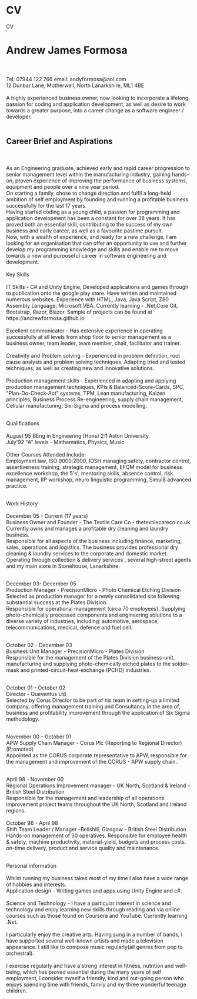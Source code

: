 # CV
CV
<h1>Andrew James Formosa</h1></br></br>
Tel: 07944 122 766 email: andyformosa@aol.com</br>
12 Dunbar Lane, Motherwell, North Lanarkshire, ML1 4BE</br></br>
A highly experienced business owner, now looking to incorporate a lifelong passion for coding and application development, as well as desire to work towards a greater purpose, into a career change as a software engineer / developer.</br></br>
<h2>Career Brief and Aspirations</h2></br></br>
As an Engineering graduate, achieved early and rapid career progression to senior management  level within the manufacturing industry, gaining hands-on, proven experience of  improving the performance of business systems, equipment and people over a nine year period.</br>
On starting a family, chose to change direction and fulfil a long-held ambition of self employment by founding and running a profitable business successfully  for the last 17 years.</br>
Having started coding as a young child, a passion for programming and application development has been a constant for over 38 years. It has proved both an essential skill, contributing to the success of my own business and early career, as well as a favourite pastime pursuit. </br>
Now, with a wealth of experience, and ready for a new challenge, I am looking for an organisation that can offer an opportunity to use and  further develop my programming knowledge and skills and enable me to move towards a new and purposeful career in software engineering and development.</br></br>
Key Skills</br></br>
IT Skills - C# and Unity Engine, Developed applications and games through to publication onto the google play store. Have written and maintained numerous websites. Experience with HTML, Java, Java Script, Z80 Assembly Language, Microsoft VBA. Currently learning - .Net,Core Git, Bootstrap, Razor, Blazor. Sample of projects can be found at https://andrewformosa.github.io</br></br>
Excellent communicator - Has extensive experience in operating successfully at all levels from shop floor to senior management as a business owner, team leader, team member, chair, facilitator and trainer.</br></br>
Creativity and Problem solving - Experienced in problem definition, root cause analysis and problem solving techniques. Adapting tried and tested techniques, as well as creating new and innovative solutions.</br></br>
Production management skills - Experienced in adapting and applying production management techniques, KPIs & Balanced-Score-Cards, SPC, "Plan-Do-Check-Act" systems, TPM, Lean manufacturing, Kaizen principles, Business Process Re-engineering, supply chain management, Cellular manufacturing, Six-Sigma and process modelling.</br></br>

Qualifications</br></br>
August 95 BEng in Engineering (Hons) 2:1 Aston University</br>
July'92 "A" levels - Mathematics, Physics, Music</br></br>
Other Courses Attended Include:</br>
Employment law, ISO 9000:2000, IOSH managing safety, contractor control, assertiveness training, strategic management, EFQM model for business excellence workshop, the 5's', mentoring skills, absence control, risk management, IIP workshop, neuro linguistic programming, Simul8 advanced practice.</br></br>

Work History</br></br>
December 05 - Current (17 years) </br>
Business Owner and Founder - The Textile Care Co - thetextilecareco.co.uk</br>
Currently owns and manages a profitable dry cleaning and laundry business.</br>
Responsible for all aspects of the business including finance, marketing, sales, operations and logistics. The business provides professional dry cleaning & laundry services to the corporate and domestic market. Operating through collection & delivery services , several high-street agents and my main store in Stonehouse, Lanarkshire.</br></br>

December 03- December 05</br>
Production Manager - PrecisionMicro - Photo Chemical Etching Division</br>
Selected as production manager for a newly consolidated site following substantial success at the Plates Division.</br>
Responsible for operational management (circa 70 employees). Supplying photo-chemically processed components and engineering solutions to a diverse variety of industries, including: automotive, aerospace, telecommunications, medical, defence  and fuel cell.</br></br>

October 02 - December 03</br>
Business Unit Manager - PrecisionMicro - Plates Division</br>
Responsible for the management of the Plates Division business-unit, manufacturing and supplying photo-chemically etched plates to the solder- mask and printed-circuit-heat-exchange (PCHD) industries.</br></br>

October 01 - October 02</br>
Director - Queventus Ltd</br>
Selected by Corus Director to be part of his team in setting-up a limited company, offering management training and Consultancy in the area of, business and profitability improvement through the application of Six Sigma methodology.</br></br>

November 00 - October 01</br>
APW Supply Chain Manager - Corus Plc {Reporting to Regional Director) (Promoted)</br>
Appointed as the CORUS corporate representative to APW, responsible for the management and improvement of the CORUS - APW supply chain..</br></br>

April 98 - November 00</br>
Regional Operations Improvement manager - UK North, Scotland & Ireland - British Steel Distribution </br>
Responsible for the management and leadership of all operations improvement project teams throughout the UK North, Scotland and Ireland regions.</br></br>
October 96 - April 98</br>
Shift Team Leader / Manager -Bellshill, Glasgow - British Steel Distribution</br>
Hands-on management of 30 operatives. Responsible for employee health & safety, machine productivity, material-yield, budgets and process costs. on-time delivery, product and service quality and maintenance.</br></br>

Personal information</br></br>
Whilst running my business takes most of my time I also have a wide range of hobbies and interests.</br>
Application design - Writing games and apps using Unity Engine and c#.</br></br>
Science and Technology - I have a particular interest in science and technology and enjoy learning new skills through reading and via online courses such as those found on Coursera and YouTube. Currently learning .Net.</br></br>
I particularly enjoy the creative arts. Having sung in a number of bands, I have supported several well-known artists and made a television appearance. I still like to compose music regularly(all genres from pop to orchestral).</br></br>
I exercise regularly and have a strong interest in fitness, nutrition and well-being, which has proved essential during the many years of self employment,
I consider myself a friendly, kind and out-going person who enjoys spending time with friends, family and my three wonderful teenage children.
